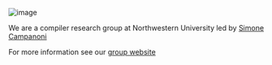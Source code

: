 ![image](https://users.cs.northwestern.edu/~simonec/files/Team/ARCANA/Logo_SolidBG.jpg)

We are a compiler research group at Northwestern University led by [Simone Campanoni](https://users.cs.northwestern.edu/~simonec)

For more information see our [group website](https://users.cs.northwestern.edu/~simonec/Team.html)
